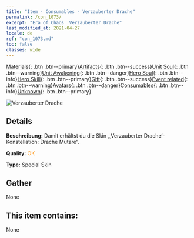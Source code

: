 ```yaml
---
title: "Item - Consumables - Verzauberter Drache"
permalink: /con_1073/
excerpt: "Era of Chaos  Verzauberter Drache"
last_modified_at: 2021-04-27
locale: de
ref: "con_1073.md"
toc: false
classes: wide
---
```

 [Materials](/ItemsDE/){: .btn .btn--primary}[Artifacts](/ItemsDE/Artifacts/){: .btn .btn--success}[Unit Soul](/ItemsDE/UnitSoul/){: .btn .btn--warning}[Unit Awakening](/ItemsDE/UnitAwakening/){: .btn .btn--danger}[Hero Soul](/ItemsDE/HeroSoul/){: .btn .btn--info}[Hero Skill](/ItemsDE/HeroSkill/){: .btn .btn--primary}[Gift](/ItemsDE/Gift/){: .btn .btn--success}[Event related](/ItemsDE/Events/){: .btn .btn--warning}[Avatars](/ItemsDE/Avatars/){: .btn .btn--danger}[Consumables](/ItemsDE/Consumables/){: .btn .btn--info}[Unknown](/ItemsDE/Unknown/){: .btn .btn--primary}

 ![Verzauberter Drache](/images/h/h_MutareDrake3.jpg)

## Details
 **Beschreibung:** Damit erhältst du die Skin „‚Verzauberter Drache‘-Konstellation: Drache Mutare“.

 **Quality:** <span style="color: #FF8C00">OK</span>

 **Type:** Special Skin

## Gather

  None

## This item contains:

  None

